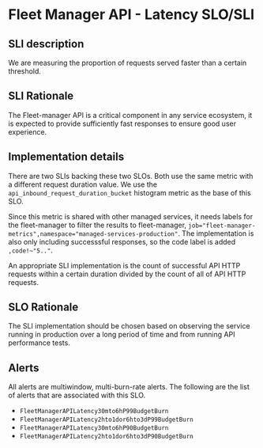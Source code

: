 # Fleet Manager API - Latency SLO/SLI

## SLI description
We are measuring the proportion of requests served faster than a certain threshold.

## SLI Rationale
The Fleet-manager API is a critical component in any service ecosystem, it is expected to provide sufficiently fast responses to ensure good user experience.

## Implementation details
There are two SLIs backing these two SLOs. Both use the same metric with a different request duration value. We use the `api_inbound_request_duration_bucket` histogram metric as the base of this SLO. 

Since this metric is shared with other managed services, it needs labels for the fleet-manager to filter the results to fleet-manager, `job="fleet-manager-metrics",namespace="managed-services-production"`. The implementation is also only including successsful responses, so the code label is added `,code!~"5.."`.

An appropriate SLI implementation is the count of successful API HTTP requests within a certain duration divided by the count of all of API HTTP requests.

## SLO Rationale
The SLI implementation should be chosen based on observing the service running in production over a long period of time and from running API performance tests.

## Alerts
All alerts are multiwindow, multi-burn-rate alerts. The following are the list of alerts that are associated with this SLO.

- `FleetManagerAPILatency30mto6hP99BudgetBurn`
- `FleetManagerAPILatency2hto1dor6hto3dP99BudgetBurn`
- `FleetManagerAPILatency30mto6hP90BudgetBurn`
- `FleetManagerAPILatency2hto1dor6hto3dP90BudgetBurn`
  
